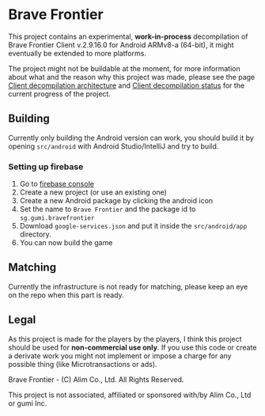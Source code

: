# Brave Frontier

This project contains an experimental, **work-in-process** decompilation of Brave Frontier Client v.2.9.16.0 for Android ARMv8-a (64-bit), it might eventually be extended to
more platforms.

The project might not be buildable at the moment, for more information about what and the reason why this project was made,
please see the page [Client decompilation architecture]() and [Client decompilation status](https://decompfrontier.github.io/pages/Status/decomp-status.html) for 
the current progress of the project.

## Building
Currently only building the Android version can work, you should build it by opening `src/android` with Android Studio/IntelliJ and try to build.

### Setting up firebase
1. Go to [firebase console](https://console.firebase.google.com)
2. Create a new project (or use an existing one)
3. Create a new Android package by clicking the android icon
4. Set the name to `Brave Frontier` and the package id to `sg.gumi.bravefrontier`
5. Download `google-services.json` and put it inside the `src/android/app` directory.
6. You can now build the game

## Matching
Currently the infrastructure is not ready for matching, please keep an eye on the repo when this part is ready.

## Legal
As this project is made for the players by the players, I think this project should be used for **non-commercial use only**. 
If you use this code or create a derivate work you might not implement or impose a charge for any possible thing (like Microtransactions or ads).

Brave Frontier - (C) Alim Co., Ltd. All Rights Reserved.

This project is not associated, affiliated or sponsored with/by Alim Co., Ltd or gumi Inc.
